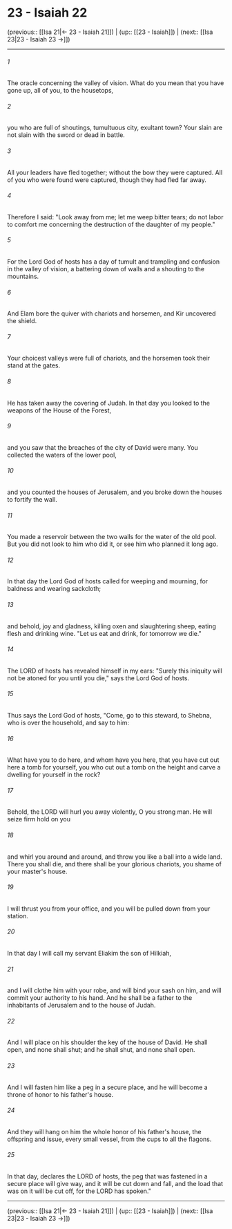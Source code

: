# 23 - Isaiah 22

(previous:: [[Isa 21|← 23 - Isaiah 21]]) | (up:: [[23 - Isaiah]]) | (next:: [[Isa 23|23 - Isaiah 23 →]])

***


###### 1 
The oracle concerning the valley of vision. What do you mean that you have gone up, all of you, to the housetops, 

###### 2 
you who are full of shoutings, tumultuous city, exultant town? Your slain are not slain with the sword or dead in battle. 

###### 3 
All your leaders have fled together; without the bow they were captured. All of you who were found were captured, though they had fled far away. 

###### 4 
Therefore I said: "Look away from me; let me weep bitter tears; do not labor to comfort me concerning the destruction of the daughter of my people." 

###### 5 
For the Lord God of hosts has a day of tumult and trampling and confusion in the valley of vision, a battering down of walls and a shouting to the mountains. 

###### 6 
And Elam bore the quiver with chariots and horsemen, and Kir uncovered the shield. 

###### 7 
Your choicest valleys were full of chariots, and the horsemen took their stand at the gates. 

###### 8 
He has taken away the covering of Judah. In that day you looked to the weapons of the House of the Forest, 

###### 9 
and you saw that the breaches of the city of David were many. You collected the waters of the lower pool, 

###### 10 
and you counted the houses of Jerusalem, and you broke down the houses to fortify the wall. 

###### 11 
You made a reservoir between the two walls for the water of the old pool. But you did not look to him who did it, or see him who planned it long ago. 

###### 12 
In that day the Lord God of hosts called for weeping and mourning, for baldness and wearing sackcloth; 

###### 13 
and behold, joy and gladness, killing oxen and slaughtering sheep, eating flesh and drinking wine. "Let us eat and drink, for tomorrow we die." 

###### 14 
The LORD of hosts has revealed himself in my ears: "Surely this iniquity will not be atoned for you until you die," says the Lord God of hosts. 

###### 15 
Thus says the Lord God of hosts, "Come, go to this steward, to Shebna, who is over the household, and say to him: 

###### 16 
What have you to do here, and whom have you here, that you have cut out here a tomb for yourself, you who cut out a tomb on the height and carve a dwelling for yourself in the rock? 

###### 17 
Behold, the LORD will hurl you away violently, O you strong man. He will seize firm hold on you 

###### 18 
and whirl you around and around, and throw you like a ball into a wide land. There you shall die, and there shall be your glorious chariots, you shame of your master's house. 

###### 19 
I will thrust you from your office, and you will be pulled down from your station. 

###### 20 
In that day I will call my servant Eliakim the son of Hilkiah, 

###### 21 
and I will clothe him with your robe, and will bind your sash on him, and will commit your authority to his hand. And he shall be a father to the inhabitants of Jerusalem and to the house of Judah. 

###### 22 
And I will place on his shoulder the key of the house of David. He shall open, and none shall shut; and he shall shut, and none shall open. 

###### 23 
And I will fasten him like a peg in a secure place, and he will become a throne of honor to his father's house. 

###### 24 
And they will hang on him the whole honor of his father's house, the offspring and issue, every small vessel, from the cups to all the flagons. 

###### 25 
In that day, declares the LORD of hosts, the peg that was fastened in a secure place will give way, and it will be cut down and fall, and the load that was on it will be cut off, for the LORD has spoken."

***

(previous:: [[Isa 21|← 23 - Isaiah 21]]) | (up:: [[23 - Isaiah]]) | (next:: [[Isa 23|23 - Isaiah 23 →]])
